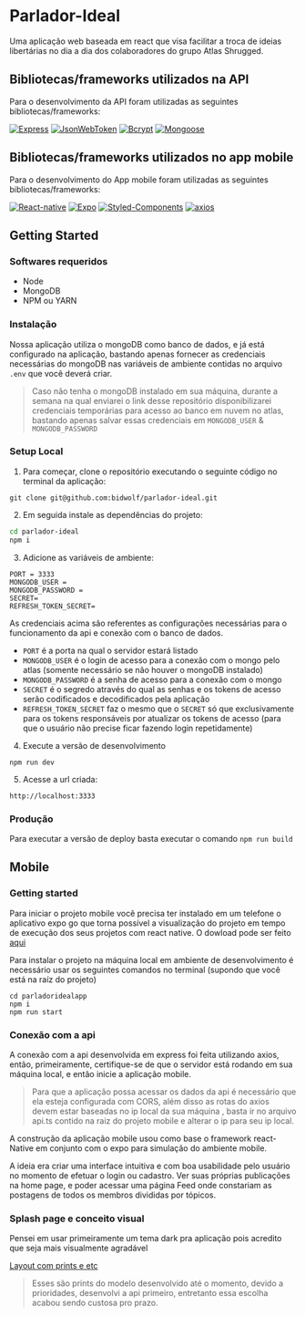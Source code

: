 # Parlador-Ideal
Uma aplicação web baseada em react que visa facilitar a troca de ideias libertárias no dia a dia dos colaboradores do grupo Atlas Shrugged.

## Bibliotecas/frameworks utilizados na API

Para o desenvolvimento da API foram utilizadas as seguintes bibliotecas/frameworks:

[![Express](https://img.shields.io/badge/Express.js-000?style=plastic&logo=express)](http://expressjs.com/)
[![JsonWebToken](https://img.shields.io/badge/jwt-000?style=plastic&logo=jsonwebtokens)](https://jwt.io/introduction/)
[![Bcrypt](https://img.shields.io/badge/bcrypt-000?style=plastic)](https://openbase.com/js/bcrypt/documentation)
[![Mongoose](https://img.shields.io/badge/Mongoose-000?style=plastic&logo=mongodb)](https://openbase.com/js/bcrypt/documentation)

## Bibliotecas/frameworks utilizados no app mobile

Para o desenvolvimento do App mobile foram utilizadas as seguintes bibliotecas/frameworks:

[![React-native](https://img.shields.io/badge/react-61DAFB?style=for-the-badge&logo=express)](https://reactnative.dev/docs/getting-started)
[![Expo](https://img.shields.io/badge/expo-000020?style=for-the-badge&logo=jsonwebtokens)](https://docs.expo.dev/development/getting-started/)
[![Styled-Components](https://img.shields.io/badge/styledcomponents-DB7093?style=for-the-badge)](https://styled-components.com/docs/basics#getting-started)
[![axios](https://img.shields.io/badge/axios-5A29E4?style=for-the-badge&logo=axios)](https://axios-http.com/ptbr/docs/api_intro)

## Getting Started

### Softwares requeridos

- Node
- MongoDB
- NPM ou YARN

### Instalação

Nossa aplicação utiliza o mongoDB como banco de dados, e já está configurado na aplicação, bastando apenas fornecer as credenciais necessárias do mongoDB nas variáveis de ambiente contidas no arquivo `.env` que você deverá criar.
>Caso não tenha o mongoDB instalado em sua máquina, durante a semana na qual enviarei o link desse repositório disponibilizarei credenciais temporárias para acesso ao banco em nuvem no atlas, bastando apenas salvar essas credenciais em `MONGODB_USER` & `MONGODB_PASSWORD`
### Setup Local

1. Para começar, clone o repositório executando o seguinte código no terminal da aplicação:
```shell
git clone git@github.com:bidwolf/parlador-ideal.git
```
2. Em seguida instale as dependências do projeto:
```bash
cd parlador-ideal
npm i
```
3. Adicione as variáveis de ambiente:
```env
PORT = 3333
MONGODB_USER =
MONGODB_PASSWORD = 
SECRET=
REFRESH_TOKEN_SECRET=
```
As credenciais acima são referentes as configurações necessárias para o funcionamento da api e conexão com o banco de dados.

* `PORT` é a porta na qual o servidor estará listado
* `MONGODB_USER` é o login de acesso para a conexão com o mongo pelo atlas (somente necessário se não houver o mongoDB instalado)
* `MONGODB_PASSWORD` é a senha de acesso para a conexão com o mongo
* `SECRET` é o segredo através do qual as senhas e os tokens de acesso serão codificados e decodificados pela aplicação
* `REFRESH_TOKEN_SECRET` faz o mesmo que o `SECRET` só que exclusivamente para os tokens responsáveis por atualizar os tokens de acesso (para que o usuário não precise ficar fazendo login repetidamente)

4. Execute a versão de desenvolvimento
```shell
npm run dev
```
5. Acesse a url criada:
```shell
http://localhost:3333
```
### Produção

Para executar a versão de deploy basta executar o comando 
`npm run build`

## Mobile 

### Getting started

Para iniciar o projeto mobile você precisa ter instalado em um telefone o aplicativo expo go que torna possível a visualização do projeto em tempo de execução dos seus projetos com react native. O dowload pode ser feito [aqui](https://play.google.com/store/apps/details?id=host.exp.exponent&referrer=www)

Para instalar o projeto na máquina local em ambiente de desenvolvimento é necessário usar os seguintes comandos no terminal (supondo que você está na raíz do projeto)

```shell
cd parladoridealapp
npm i
npm run start

```


### Conexão com a api

A conexão com a api desenvolvida em express foi feita utilizando axios, então, primeiramente, certifique-se de que o servidor está rodando em sua máquina local, e então inicie a aplicação mobile.
> Para que a aplicação possa acessar os dados da api é necessário que ela esteja configurada com CORS, além disso as rotas do axios devem estar baseadas no ip local da sua máquina , basta ir no arquivo api.ts contido na raiz do projeto mobile e alterar o ip para seu ip local.

A construção da aplicação mobile usou como base o framework react-Native em conjunto com o expo para simulação do ambiente mobile.

A ideia era criar uma interface intuitiva e com boa usabilidade pelo usuário no momento de efetuar o login ou cadastro.
Ver suas próprias publicações na home page, e poder acessar uma página Feed onde constariam as postagens de todos os membros divididas por tópicos.

### Splash page e conceito visual

Pensei em usar primeiramente um tema dark pra aplicação pois acredito que seja mais visualmente agradável

[Layout com prints e etc](https://www.figma.com/file/ACHqWB4cueur6Q5mUlrliB/Expo-App-Icon-%26-Splash-(Community)?node-id=0%3A1)

> Esses são prints do modelo desenvolvido até o momento, devido a prioridades, desenvolvi a api primeiro, entretanto essa escolha acabou sendo custosa pro prazo.
